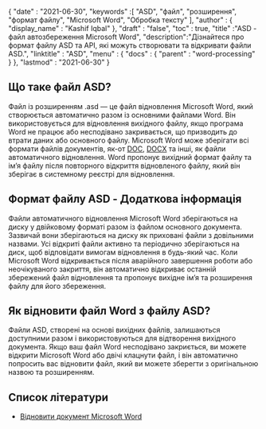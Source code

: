 {
  "date" : "2021-06-30",
  "keywords" :[ "ASD", "файл", "розширення", "формат файлу", "Microsoft Word", "Обробка тексту" ],
  "author" : {
    "display_name" : "Kashif Iqbal"
},
  "draft" : "false",
  "toc" : true,
  "title" :"ASD - файл автозбереження Microsoft Word",
  "description":"Дізнайтеся про формат файлу ASD та API, які можуть створювати та відкривати файли ASD.",
  "linktitle" : "ASD",
  "menu" : {
    "docs" : {
      "parent" : "word-processing"
}
},
  "lastmod" : "2021-06-30"
}

## Що таке файл ASD?

Файл із розширенням .asd — це файл відновлення Microsoft Word, який створюється автоматично разом із основними файлами Word. Він використовується для відновлення вихідного файлу, якщо програма Word не працює або несподівано закривається, що призводить до втрати даних або основного файлу. Microsoft Word може зберігати всі формати файлів документів, як-от [DOC](/uk/word-processing/doc/), [DOCX](/uk/word-processing/docx/) та інші, як файли автоматичного відновлення. Word пропонує вихідний формат файлу та ім’я файлу після повторного відкриття відновленого файлу, який він зберігає в системному реєстрі для відновлення.

## Формат файлу ASD - Додаткова інформація

Файли автоматичного відновлення Microsoft Word зберігаються на диску у двійковому форматі разом із файлом основного документа. Зазвичай вони зберігаються на диску як приховані файли з довільними назвами. Усі відкриті файли активно та періодично зберігаються на диск, щоб відповідати вимогам відновлення в будь-який час. Коли Microsoft Word відкривається після аварійного завершення роботи або неочікуваного закриття, він автоматично відкриває останній збережений файл відновлення та пропонує вихідне ім’я та розширення файлу для його збереження.

## Як відновити файл Word з файлу ASD?

Файли ASD, створені на основі вихідних файлів, залишаються доступними разом і використовуються для відтворення вихідного документа. Якщо ваш файл Word несподівано закриється, ви можете відкрити Microsoft Word або двічі клацнути файл, і він автоматично попросить вас відновити файл, який ви можете зберегти з оригінальною назвою та розширенням.

## Список літератури

* [Відновити документ Microsoft Word](https://learn.microsoft.com/en-us/office/troubleshoot/word/recover-lost-unsaved-corrupted-document)


